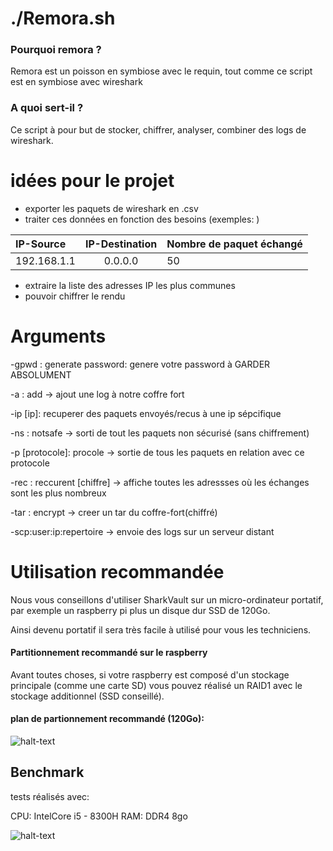 # ./Remora.sh
### Pourquoi remora ?
Remora est un poisson en symbiose avec le requin, tout comme ce script est en symbiose avec wireshark

### A quoi sert-il ?

Ce script à pour but de stocker, chiffrer, analyser, combiner des logs de wireshark.

# idées pour le projet
- exporter les paquets de wireshark en .csv
- traiter ces données en fonction des besoins (exemples: )

| IP-Source     | IP-Destination  |        Nombre de paquet échangé |
| :------------ | :-------------: | :-------------  |
| 192.168.1.1   |     0.0.0.0     |        50       |


- extraire la liste des adresses IP les plus communes
- pouvoir chiffrer le rendu

# Arguments
-gpwd : generate password: genere votre password à GARDER ABSOLUMENT

-a : add -> ajout une log à notre coffre fort

-ip [ip]: recuperer des paquets envoyés/recus à une ip sépcifique 

-ns : notsafe -> sorti de tout les paquets non sécurisé (sans chiffrement)

-p [protocole]: procole -> sortie de tous les paquets en relation avec ce protocole

-rec : reccurent [chiffre] -> affiche toutes les adressses où les échanges sont les plus nombreux

-tar : encrypt -> creer un tar du coffre-fort(chiffré)

-scp:user:ip:repertoire -> envoie des logs sur un serveur distant

# Utilisation recommandée
Nous vous conseillons d'utiliser SharkVault sur un micro-ordinateur portatif, par exemple un raspberry pi plus un disque dur SSD de 120Go.

Ainsi devenu portatif il sera très facile à utilisé pour vous les techniciens.

#### Partitionnement recommandé sur le raspberry

Avant toutes choses, si votre raspberry est composé d'un stockage principale (comme une carte SD) vous pouvez réalisé un RAID1 avec le stockage additionnel (SSD conseillé).

#### plan de partionnement recommandé (120Go): 

![halt-text](https://i.ibb.co/93hYz7R/bien-se-passer.png)

## Benchmark

tests réalisés avec:

CPU: IntelCore i5 - 8300H
RAM: DDR4 8go

![halt-text](https://i.ibb.co/gPYXpXq/Sans-titre.png)
